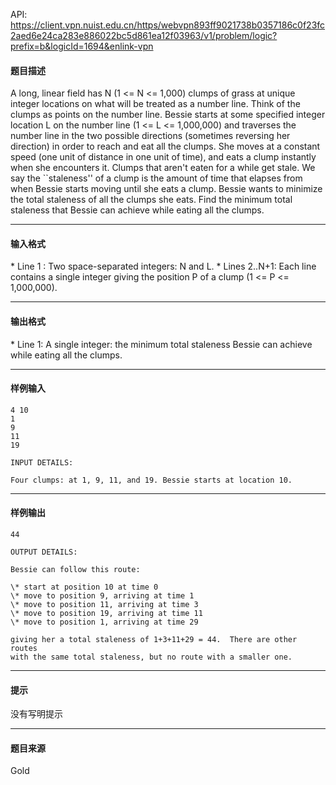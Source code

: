 API: https://client.vpn.nuist.edu.cn/https/webvpn893ff9021738b0357186c0f23fc2aed6e24ca283e886022bc5d861ea12f03963/v1/problem/logic?prefix=b&logicId=1694&enlink-vpn

#### 题目描述

A long, linear field has N (1 <= N <= 1,000) clumps of grass at unique integer locations on what will be treated as a number line. Think of the clumps as points on the number line. Bessie starts at some specified integer location L on the number line (1 <= L <= 1,000,000) and traverses the number line in the two possible directions (sometimes reversing her direction) in order to reach and eat all the clumps. She moves at a constant speed (one unit of distance in one unit of time), and eats a clump instantly when she encounters it. Clumps that aren't eaten for a while get stale. We say the \`\`staleness'' of a clump is the amount of time that elapses from when Bessie starts moving until she eats a clump. Bessie wants to minimize the total staleness of all the clumps she eats. Find the minimum total staleness that Bessie can achieve while eating all the clumps.

---

#### 输入格式

\* Line 1 : Two space-separated integers: N and L. \* Lines 2..N+1: Each line contains a single integer giving the position P of a clump (1 <= P <= 1,000,000).

---

#### 输出格式

\* Line 1: A single integer: the minimum total staleness Bessie can achieve while eating all the clumps.

---

#### 样例输入
```
4 10
1
9
11
19

INPUT DETAILS:

Four clumps: at 1, 9, 11, and 19. Bessie starts at location 10.

```

---

#### 样例输出
```
44

OUTPUT DETAILS:

Bessie can follow this route:

\* start at position 10 at time 0
\* move to position 9, arriving at time 1
\* move to position 11, arriving at time 3
\* move to position 19, arriving at time 11
\* move to position 1, arriving at time 29

giving her a total staleness of 1+3+11+29 = 44.  There are other routes
with the same total staleness, but no route with a smaller one.

```

---

#### 提示

没有写明提示

---

#### 题目来源

Gold